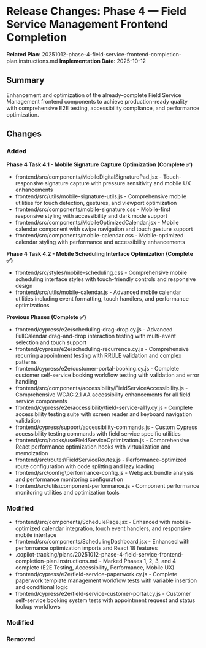 <!-- markdownlint-disable-file -->
# Release Changes: Phase 4 — Field Service Management Frontend Completion

**Related Plan**: 20251012-phase-4-field-service-frontend-completion-plan.instructions.md
**Implementation Date**: 2025-10-12

## Summary

Enhancement and optimization of the already-complete Field Service Management frontend components to achieve production-ready quality with comprehensive E2E testing, accessibility compliance, and performance optimization.

## Changes

### Added

**Phase 4 Task 4.1 - Mobile Signature Capture Optimization (Complete ✅)**
- frontend/src/components/MobileDigitalSignaturePad.jsx - Touch-responsive signature capture with pressure sensitivity and mobile UX enhancements
- frontend/src/utils/mobile-signature-utils.js - Comprehensive mobile utilities for touch detection, gestures, and viewport optimization
- frontend/src/components/mobile-signature.css - Mobile-first responsive styling with accessibility and dark mode support
- frontend/src/components/MobileOptimizedCalendar.jsx - Mobile calendar component with swipe navigation and touch gesture support
- frontend/src/components/mobile-calendar.css - Mobile-optimized calendar styling with performance and accessibility enhancements

**Phase 4 Task 4.2 - Mobile Scheduling Interface Optimization (Complete ✅)**
- frontend/src/styles/mobile-scheduling.css - Comprehensive mobile scheduling interface styles with touch-friendly controls and responsive design
- frontend/src/utils/mobile-calendar.js - Advanced mobile calendar utilities including event formatting, touch handlers, and performance optimizations

**Previous Phases (Complete ✅)**
- frontend/cypress/e2e/scheduling-drag-drop.cy.js - Advanced FullCalendar drag-and-drop interaction testing with multi-event selection and touch support
- frontend/cypress/e2e/scheduling-recurrence.cy.js - Comprehensive recurring appointment testing with RRULE validation and complex patterns
- frontend/cypress/e2e/customer-portal-booking.cy.js - Complete customer self-service booking workflow testing with validation and error handling
- frontend/src/components/accessibility/FieldServiceAccessibility.js - Comprehensive WCAG 2.1 AA accessibility enhancements for all field service components
- frontend/cypress/e2e/accessibility/field-service-a11y.cy.js - Complete accessibility testing suite with screen reader and keyboard navigation validation
- frontend/cypress/support/accessibility-commands.js - Custom Cypress accessibility testing commands with field service specific utilities
- frontend/src/hooks/useFieldServiceOptimization.js - Comprehensive React performance optimization hooks with virtualization and memoization
- frontend/src\routes\FieldServiceRoutes.js - Performance-optimized route configuration with code splitting and lazy loading
- frontend/src\config\performance-config.js - Webpack bundle analysis and performance monitoring configuration
- frontend/src\utils\component-performance.js - Component performance monitoring utilities and optimization tools

### Modified

- frontend/src/components/SchedulePage.jsx - Enhanced with mobile-optimized calendar integration, touch event handlers, and responsive mobile interface
- frontend/src/components/SchedulingDashboard.jsx - Enhanced with performance optimization imports and React 18 features
- .copilot-tracking/plans/20251012-phase-4-field-service-frontend-completion-plan.instructions.md - Marked Phases 1, 2, 3, and 4 complete (E2E Testing, Accessibility, Performance, Mobile UX)
- frontend/cypress/e2e/field-service-paperwork.cy.js - Complete paperwork template management workflow tests with variable insertion and conditional logic
- frontend/cypress/e2e/field-service-customer-portal.cy.js - Customer self-service booking system tests with appointment request and status lookup workflows

### Modified

### Removed
